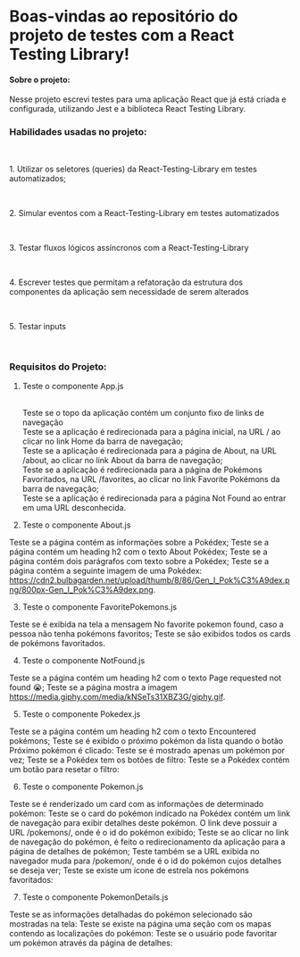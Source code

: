 <h1> Boas-vindas ao repositório do projeto de testes com a React Testing Library! </h1>
 
 <h4>Sobre o projeto:</h4>
 <p>
Nesse projeto escrevi testes para uma aplicação React que já está criada e configurada, utilizando Jest e a biblioteca React Testing Library.<br>

 </p>


 <h3>Habilidades usadas no projeto:</h3><br>

 <p>1. Utilizar os seletores (queries) da React-Testing-Library em testes automatizados;</p><br>
 <p>2. Simular eventos com a React-Testing-Library em testes automatizados</p><br>
 <p>3. Testar fluxos lógicos assíncronos com a React-Testing-Library</p><br>
 <p>4. Escrever testes que permitam a refatoração da estrutura dos componentes da aplicação sem necessidade de serem alterados</p><br>
 <p>5. Testar inputs</p><br>
 
 <h3> Requisitos do Projeto: </h3>
 
 <p> 
  
 1. Teste o componente App.js<br><br>

    Teste se o topo da aplicação contém um conjunto fixo de links de navegação<br>
    Teste se a aplicação é redirecionada para a página inicial, na URL / ao clicar no link Home da barra de navegação;<br>
    Teste se a aplicação é redirecionada para a página de About, na URL /about, ao clicar no link About da barra de navegação;<br>
    Teste se a aplicação é redirecionada para a página de Pokémons Favoritados, na URL /favorites, ao clicar no link Favorite Pokémons da barra de navegação;<br>
    Teste se a aplicação é redirecionada para a página Not Found ao entrar em uma URL desconhecida.


2. Teste o componente About.js

Teste se a página contém as informações sobre a Pokédex;
Teste se a página contém um heading h2 com o texto About Pokédex;
Teste se a página contém dois parágrafos com texto sobre a Pokédex;
Teste se a página contém a seguinte imagem de uma Pokédex: https://cdn2.bulbagarden.net/upload/thumb/8/86/Gen_I_Pok%C3%A9dex.png/800px-Gen_I_Pok%C3%A9dex.png.



3.  Teste o componente FavoritePokemons.js

Teste se é exibida na tela a mensagem No favorite pokemon found, caso a pessoa não tenha pokémons favoritos;
Teste se são exibidos todos os cards de pokémons favoritados.

4. Teste o componente NotFound.js

Teste se a página contém um heading h2 com o texto Page requested not found 😭;
Teste se a página mostra a imagem https://media.giphy.com/media/kNSeTs31XBZ3G/giphy.gif.

5. Teste o componente Pokedex.js

Teste se a página contém um heading h2 com o texto Encountered pokémons;
Teste se é exibido o próximo pokémon da lista quando o botão Próximo pokémon é clicado:
Teste se é mostrado apenas um pokémon por vez;
Teste se a Pokédex tem os botões de filtro:
Teste se a Pokédex contém um botão para resetar o filtro:

6.  Teste o componente Pokemon.js

Teste se é renderizado um card com as informações de determinado pokémon:
Teste se o card do pokémon indicado na Pokédex contém um link de navegação para exibir detalhes deste pokémon. O link deve possuir a URL /pokemons/<id>, onde <id> é o id do pokémon exibido;
Teste se ao clicar no link de navegação do pokémon, é feito o redirecionamento da aplicação para a página de detalhes de pokémon;
Teste também se a URL exibida no navegador muda para /pokemon/<id>, onde <id> é o id do pokémon cujos detalhes se deseja ver;
Teste se existe um ícone de estrela nos pokémons favoritados:

7. Teste o componente PokemonDetails.js

Teste se as informações detalhadas do pokémon selecionado são mostradas na tela:
Teste se existe na página uma seção com os mapas contendo as localizações do pokémon:
Teste se o usuário pode favoritar um pokémon através da página de detalhes:
</p>

 
